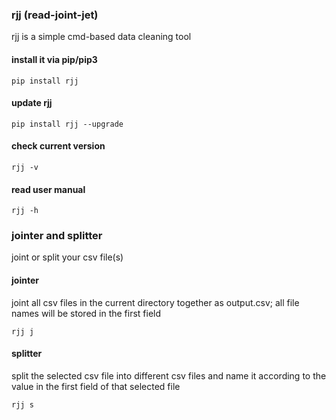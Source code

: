### rjj (read-joint-jet)
rjj is a simple cmd-based data cleaning tool
#### install it via pip/pip3
```
pip install rjj
```
#### update rjj
```
pip install rjj --upgrade
```
#### check current version
```
rjj -v
```
#### read user manual
```
rjj -h
```
### jointer and splitter
joint or split your csv file(s)
#### jointer
joint all csv files in the current directory together as output.csv; all file names will be stored in the first field
```
rjj j
```
#### splitter
split the selected csv file into different csv files and name it according to the value in the first field of that selected file
```
rjj s
```
